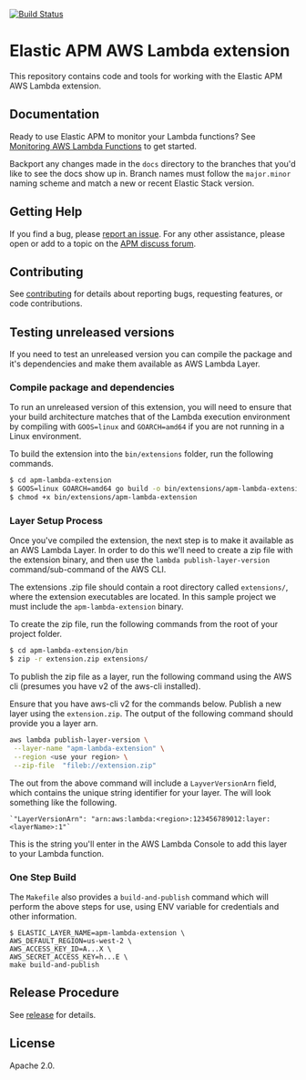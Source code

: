 [![Build Status](https://apm-ci.elastic.co/buildStatus/icon?job=library%2Fapm-aws-lambda-mbp%2Fmain)](https://apm-ci.elastic.co/job/library/job/apm-aws-lambda-mbp/job/main/)

# Elastic APM AWS Lambda extension

This repository contains code and tools for working with the Elastic APM AWS Lambda extension.

## Documentation

Ready to use Elastic APM to monitor your Lambda functions? See [Monitoring AWS Lambda Functions](https://www.elastic.co/guide/en/apm/guide/current/monitoring-aws-lambda.html) to get started.

Backport any changes made in the `docs` directory to the branches that you'd like to see the docs show up in. Branch names must follow the `major.minor` naming scheme and match a new or recent Elastic Stack version.

## Getting Help

If you find a bug, please [report an issue](https://github.com/elastic/apm-agent-go/issues).
For any other assistance, please open or add to a topic on the [APM discuss forum](https://discuss.elastic.co/c/apm).

## Contributing

See [contributing](CONTRIBUTING.md) for details about reporting bugs, requesting features, or code contributions.

## Testing unreleased versions
If you need to test an unreleased version you can compile the package and it's dependencies and make them available as AWS Lambda Layer.

### Compile package and dependencies

To run an unreleased version of this extension, you will need to ensure that your build architecture matches that of the Lambda execution environment by compiling with `GOOS=linux` and `GOARCH=amd64` if you are not running in a Linux environment.

To build the extension into the `bin/extensions` folder, run the following commands.

```bash
$ cd apm-lambda-extension
$ GOOS=linux GOARCH=amd64 go build -o bin/extensions/apm-lambda-extension main.go
$ chmod +x bin/extensions/apm-lambda-extension
```

### Layer Setup Process

Once you've compiled the extension, the next step is to make it available as an AWS Lambda Layer.  In order to do this we'll need to create a zip file with the extension binary, and then use the `lambda publish-layer-version`  command/sub-command of the AWS CLI.

The extensions .zip file should contain a root directory called `extensions/`, where the extension executables are located. In this sample project we must include the `apm-lambda-extension` binary.

To create the zip file, run the following commands from the root of your project folder.

```bash
$ cd apm-lambda-extension/bin
$ zip -r extension.zip extensions/
```

To publish the zip file as a layer, run the following command using the AWS cli (presumes you have v2 of the aws-cli installed).

Ensure that you have aws-cli v2 for the commands below.
Publish a new layer using the `extension.zip`. The output of the following command should provide you a layer arn.

```bash
aws lambda publish-layer-version \
 --layer-name "apm-lambda-extension" \
 --region <use your region> \
 --zip-file  "fileb://extension.zip"
```

The out from the above command will include a `LayverVersionArn` field, which contains the unique string identifier for your layer.  The will look something like the following.

    `"LayerVersionArn": "arn:aws:lambda:<region>:123456789012:layer:<layerName>:1"`

This is the string you'll enter in the AWS Lambda Console to add this layer to your Lambda function.

### One Step Build

The `Makefile` also provides a `build-and-publish` command which will perform the above steps for use, using ENV variable for credentials and other information.

    $ ELASTIC_LAYER_NAME=apm-lambda-extension \
    AWS_DEFAULT_REGION=us-west-2 \
    AWS_ACCESS_KEY_ID=A...X \
    AWS_SECRET_ACCESS_KEY=h...E \
    make build-and-publish

## Release Procedure

See [release](RELEASE.md) for details.

## License

Apache 2.0.

